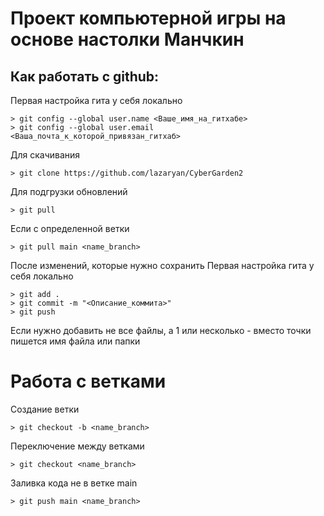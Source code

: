 # Проект компьютерной игры на основе настолки Манчкин

## Как работать с github:

Первая настройка гита у себя локально
```bush
> git config --global user.name <Ваше_имя_на_гитхабе>
> git config --global user.email <Ваша_почта_к_которой_привязан_гитхаб>
```

Для скачивания
```bush
> git clone https://github.com/lazaryan/CyberGarden2
```

Для подгрузки обновлений
```bush
> git pull
```

Если с определенной ветки

```bush
> git pull main <name_branch>
```

После изменений, которые нужно сохранить
Первая настройка гита у себя локально
```bush
> git add .
> git commit -m "<Описание_коммита>"
> git push
```

Если нужно добавить не все файлы, а 1 или несколько - вместо точки пишется имя файла или папки

# Работа с ветками

Создание ветки
```bush
> git checkout -b <name_branch>
```

Переключение между ветками
```bush
> git checkout <name_branch>
```

Заливка кода не в ветке main
```bush
> git push main <name_branch>
```